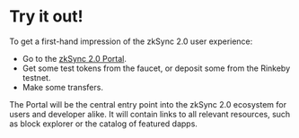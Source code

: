 # Try it out!

To get a first-hand impression of the zkSync 2.0 user experience:

- Go to the [zkSync 2.0 Portal](https://zqgai-staging-wallet-v2.zksync.dev/).
- Get some test tokens from the faucet, or deposit some from the Rinkeby testnet.
- Make some transfers.

The Portal will be the central entry point into the zkSync 2.0 ecosystem for users and developer alike. It will contain links to all relevant resources, such as block explorer or the catalog of featured dapps.
